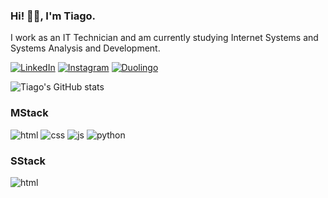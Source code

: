 ### Hi! 👋🏿, I'm Tiago.


I work as an IT Technician and am currently studying Internet Systems and Systems Analysis and Development.


[![LinkedIn](https://img.shields.io/badge/LinkedIn-0077B5?style=for-the-badge&logo=linkedin&logoColor=white)](https://www.linkedin.com/in/tiago-a-arrigoni-335b9413b/)
[![Instagram](https://img.shields.io/badge/Instagram-E4405F?style=for-the-badge&logo=instagram&logoColor=white)](https://www.instagram.com/tiarrigoni/)
[![Duolingo](https://img.shields.io/badge/Duolingo-58CC02?style=for-the-badge&logo=Duolingo&logoColor=white)](https://www.duolingo.com/profile/TiagoArrigoni)

![Tiago's GitHub stats](https://github-readme-stats.vercel.app/api?username=tiagoarrigoni&show_icons=true&theme=dark)


### MStack 
<div style="display: inline_block">
    <img align-center alt="html" src="https://img.shields.io/badge/HTML5-E34F26?style=for-the-badge&logo=html5&logoColor=white" />
    <img align-center alt="css" src="https://img.shields.io/badge/CSS3-1572B6?style=for-the-badge&logo=css3&logoColor=white" />
    <img align-center alt="js" src="https://img.shields.io/badge/JavaScript-F7DF1E?style=for-the-badge&logo=javascript&logoColor=black" />
    <img align-center alt="python" src="https://img.shields.io/badge/Python-14354C?style=for-the-badge&logo=python&logoColor=white" />
</div>   

### SStack 
<div style="display: inline_block">
    <img align-center alt="html" src="https://img.shields.io/badge/Oracle-F80000?style=for-the-badge&logo=oracle&logoColor=black" />
